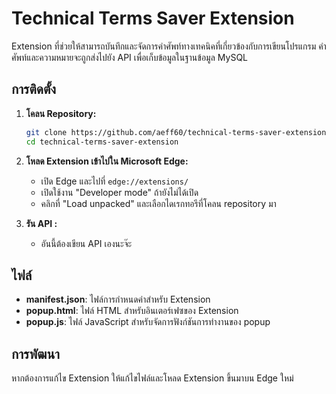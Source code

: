 # Technical Terms Saver Extension

Extension ที่ช่วยให้สามารถบันทึกและจัดการคำศัพท์ทางเทคนิคที่เกี่ยวข้องกับการเขียนโปรแกรม คำศัพท์และความหมายจะถูกส่งไปยัง API เพื่อเก็บข้อมูลในฐานข้อมูล MySQL

## การติดตั้ง

1. **โคลน Repository:**

   ```bash
   git clone https://github.com/aeff60/technical-terms-saver-extension.git
   cd technical-terms-saver-extension
   ```

2. **โหลด Extension เข้าไปใน Microsoft Edge:**

   - เปิด Edge และไปที่ `edge://extensions/`
   - เปิดใช้งาน "Developer mode" ถ้ายังไม่ได้เปิด
   - คลิกที่ "Load unpacked" และเลือกไดเรกทอรีที่โคลน repository มา

3. **รัน API :**
   - อันนี้ต้องเขียน API เองนะจ๊ะ

## ไฟล์

- **manifest.json**: ไฟล์การกำหนดค่าสำหรับ Extension
- **popup.html**: ไฟล์ HTML สำหรับอินเตอร์เฟซของ Extension
- **popup.js**: ไฟล์ JavaScript สำหรับจัดการฟังก์ชันการทำงานของ popup

## การพัฒนา

หากต้องการแก้ไข Extension ให้แก้ไขไฟล์และโหลด Extension ขึ้นมาบน Edge ใหม่
